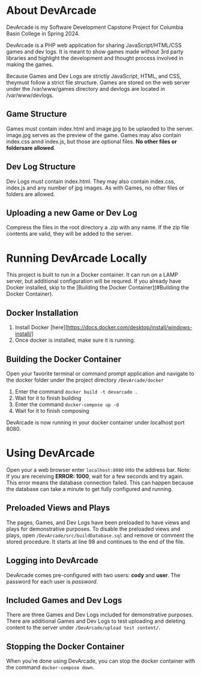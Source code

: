 # About DevArcade
DevArcade is my Software Development Capstone Project for Columbia Basin College in Spring 2024.

DevArcade is a PHP web application for sharing JavaScript/HTML/CSS games and dev logs. It is meant to show games made without 3rd party libraries and highlight the development and thought process involved in making the games.

Because Games and Dev Logs are strictly JavaScript, HTML, and CSS, theymust follow a strict file structure. Games are stored on the web server under the /var/www/games directory and devlogs are located in /var/www/devlogs.

## Game Structure
Games must contain index.html and image.jpg to be uplaoded to the server. image.jpg serves as the preview of the game. Games may also contain index.css annd index.js, but those are optional files. **No other files or foldersare allowed**.

## Dev Log Structure
Dev Logs must contain index.html. They may also contain index.css, index.js and any number of jpg images. As with Games, no other files or folders are allowed.

## Uploading a new Game or Dev Log
Compress the files in the root directory a .zip with any name. If the zip file contents are valid, they will be added to the server.


# Running DevArcade Locally
This project is built to run in a Docker container. It can run on a LAMP server, but additional configuration will be requred. If you already have Docker installed, skip to the [Building the Docker Container](#Building the Docker Container).

## Docker Installation
1. Install Docker [here][https://docs.docker.com/desktop/install/windows-install/]
2. Once docker is installed, make sure it is running.


## Building the Docker Container
Open your favorite terminal or command prompt application and navigate to the docker folder under the project directory `/DevArcade/docker`

1. Enter the command `docker build -t devarcade .`
2. Wait for it to finish building
3. Enter the command `docker-compose up -d`
4. Wait for it to finish composing

DevArcade is now running in your docker container under localhost port 8080.


# Using DevArcade
Open your a web browser enter `localhost:8080` into the address bar.
Note: If you are receiving **ERROR: 1000**, wait for a few seconds and try again. This error means the database connection failed. This can happen because the database can take a minute to get fully configured and running.

## Preloaded Views and Plays
The pages, Games, and Dev Logs have been preloaded to have views and plays for demonstrative purposes. To disable the preloaded views and plays, open `/DevArcade/src/buildDatabase.sql` and remove or comment the stored procedure. It starts at line 98 and continues to the end of the file.

## Logging into DevArcade
DevArcade comes pre-configured with two users: **cody** and **user**. The password for each user is *password*.

## Included Games and Dev Logs
There are three Games and Dev Logs included for demonstrative purposes. There are additional Games and Dev Logs to test uploading and deleting content to the server under `/DevArcade/upload test content/`.

## Stopping the Docker Container
When you're done using DevArcade, you can stop the docker container with the command `docker-compose down`.
